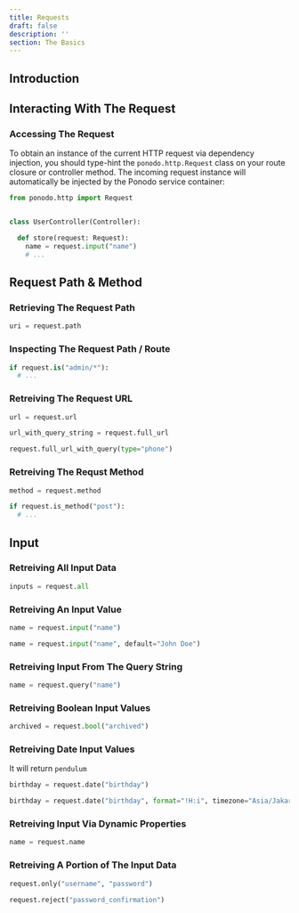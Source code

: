 ```yaml
---
title: Requests
draft: false
description: ''
section: The Basics
---
```


## Introduction

## Interacting With The Request

### Accessing The Request

To obtain an instance of the current HTTP request via dependency injection, you should type-hint the `ponodo.http.Request` class on your route closure or controller method. The incoming request instance will automatically be injected by the Ponodo service container:

```python
from ponodo.http import Request


class UserController(Controller):

  def store(request: Request):
    name = request.input("name")
    # ...
```

## Request Path & Method

### Retrieving The Request Path

```python
uri = request.path
```

### Inspecting The Request Path / Route

```python
if request.is("admin/*"):
  # ...

```

### Retreiving The Request URL

```python
url = request.url

url_with_query_string = request.full_url
```

```python
request.full_url_with_query(type="phone")
```

### Retreiving The Requst Method

```python
method = request.method

if request.is_method("post"):
  # ...

```

## Input

### Retreiving All Input Data

```python
inputs = request.all
```

### Retreiving An Input Value


```python
name = request.input("name")

```

```python
name = request.input("name", default="John Doe")

```

### Retreiving Input From The Query String

```python
name = request.query("name")
```

### Retreiving Boolean Input Values


```python
archived = request.bool("archived")
```

### Retreiving Date Input Values

It will return `pendulum`

```python
birthday = request.date("birthday")
```

```python
birthday = request.date("birthday", format="!H:i", timezone="Asia/Jakarta")
```

### Retreiving Input Via Dynamic Properties


```python
name = request.name
```

### Retreiving A Portion of The Input Data


```python
request.only("username", "password")

request.reject("password_confirmation")
```